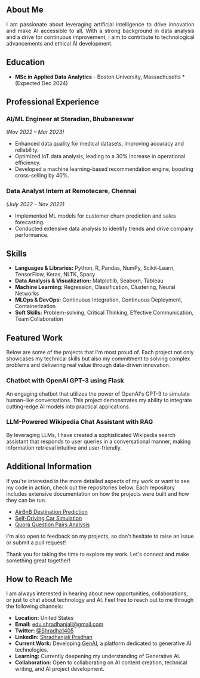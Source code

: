 ## About Me

<p align="justify">
I am passionate about leveraging artificial intelligence to drive innovation and make AI accessible to all. With a strong background in data analysis and a drive for continuous improvement, I aim to contribute to technological advancements and ethical AI development.
</p>

## Education

- **MSc in Applied Data Analytics** - Boston University, Massachusetts *(Expected Dec 2024)


## Professional Experience

### AI/ML Engineer at Steradian, Bhubaneswar
*(Nov 2022 – Mar 2023)*
- Enhanced data quality for medical datasets, improving accuracy and reliability.
- Optimized IoT data analysis, leading to a 30% increase in operational efficiency.
- Developed a machine learning-based recommendation engine, boosting cross-selling by 40%.

### Data Analyst Intern at Remotecare, Chennai
*(July 2022 – Nov 2022)*
- Implemented ML models for customer churn prediction and sales forecasting.
- Conducted extensive data analysis to identify trends and drive company performance.


## Skills

- **Languages & Libraries:** Python, R, Pandas, NumPy, Scikit-Learn, TensorFlow, Keras, NLTK, Spacy
- **Data Analysis & Visualization:** Matplotlib, Seaborn, Tableau
- **Machine Learning:** Regression, Classification, Clustering, Neural Networks
- **MLOps & DevOps:** Continuous Integration, Continuous Deployment, Containerization
- **Soft Skills:** Problem-solving, Critical Thinking, Effective Communication, Team Collaboration


## Featured Work

Below are some of the projects that I'm most proud of. Each project not only showcases my technical skills but also my commitment to solving complex problems and delivering real value through data-driven innovation.

### Chatbot with OpenAI GPT-3 using Flask
An engaging chatbot that utilizes the power of OpenAI's GPT-3 to simulate human-like conversations. This project demonstrates my ability to integrate cutting-edge AI models into practical applications.

### LLM-Powered Wikipedia Chat Assistant with RAG
By leveraging LLMs, I have created a sophisticated Wikipedia search assistant that responds to user queries in a conversational manner, making information retrieval intuitive and user-friendly.


## Additional Information

If you're interested in the more detailed aspects of my work or want to see my code in action, check out the repositories below. Each repository includes extensive documentation on how the projects were built and how they can be run.

- [AirBnB Destination Prediction](https://github.com/shradhanjalipradhan/AirBnB)
- [Self-Driving Car Simulation](https://github.com/shradhanjalipradhan/Self-Driving-Car)
- [Quora Question Pairs Analysis](https://github.com/shradhanjalipradhan/Quora-Question-Pairs)

I'm also open to feedback on my projects, so don't hesitate to raise an issue or submit a pull request!

Thank you for taking the time to explore my work. Let's connect and make something great together!

## How to Reach Me

I am always interested in hearing about new opportunities, collaborations, or just to chat about technology and AI. Feel free to reach out to me through the following channels:

- **Location:** United States
- **Email:** [edu.shradhanjali@gmail.com](mailto:edu.shradhanjali@gmail.com)
- **Twitter:** [@Shradha1405](https://twitter.com/Shradha1405)
- **LinkedIn:** [Shradhanjali Pradhan](https://www.linkedin.com/in/shradhanjalipradhan/)
- **Current Work:** Developing [GenAI](http://genai.example.com), a platform dedicated to generative AI technologies.
- **Learning:** Currently deepening my understanding of Generative AI.
- **Collaboration:** Open to collaborating on AI content creation, technical writing, and AI project development.
